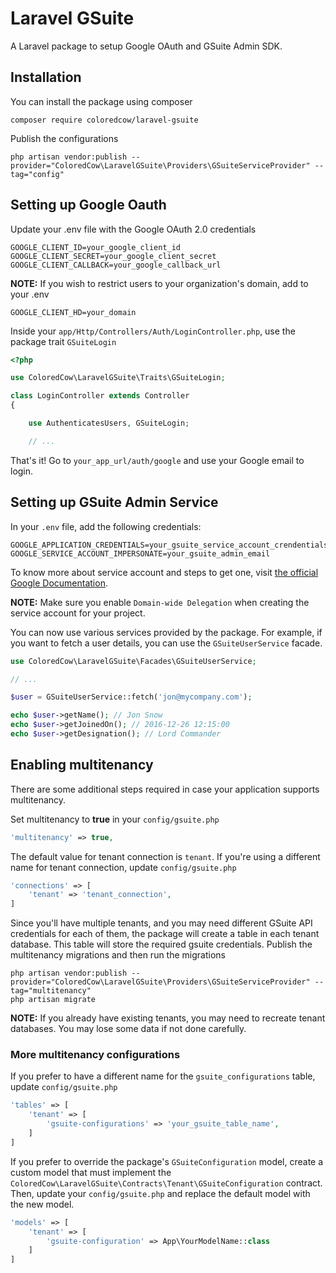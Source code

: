 # Laravel GSuite
A Laravel package to setup Google OAuth and GSuite Admin SDK.

## Installation
You can install the package using composer
```
composer require coloredcow/laravel-gsuite
```

Publish the configurations
```
php artisan vendor:publish --provider="ColoredCow\LaravelGSuite\Providers\GSuiteServiceProvider" --tag="config"
```

## Setting up Google Oauth
Update your .env file with the Google OAuth 2.0 credentials
```
GOOGLE_CLIENT_ID=your_google_client_id
GOOGLE_CLIENT_SECRET=your_google_client_secret
GOOGLE_CLIENT_CALLBACK=your_google_callback_url
```

**NOTE:** If you wish to restrict users to your organization's domain, add to your .env
```
GOOGLE_CLIENT_HD=your_domain
```

Inside your `app/Http/Controllers/Auth/LoginController.php`, use the package trait `GSuiteLogin`
```php
<?php

use ColoredCow\LaravelGSuite\Traits\GSuiteLogin;

class LoginController extends Controller
{

    use AuthenticatesUsers, GSuiteLogin;

    // ...
```

That's it! Go to `your_app_url/auth/google` and use your Google email to login.

## Setting up GSuite Admin Service
In your `.env` file, add the following credentials:
```
GOOGLE_APPLICATION_CREDENTIALS=your_gsuite_service_account_crendentials
GOOGLE_SERVICE_ACCOUNT_IMPERSONATE=your_gsuite_admin_email
```
To know more about service account and steps to get one, visit [the official Google Documentation](https://developers.google.com/identity/protocols/OAuth2ServiceAccount).

**NOTE:** Make sure you enable `Domain-wide Delegation` when creating the service account for your project.

You can now use various services provided by the package. For example, if you want to fetch a user details, you can use the `GSuiteUserService` facade.
```php
use ColoredCow\LaravelGSuite\Facades\GSuiteUserService;

// ...

$user = GSuiteUserService::fetch('jon@mycompany.com');

echo $user->getName(); // Jon Snow
echo $user->getJoinedOn(); // 2016-12-26 12:15:00
echo $user->getDesignation(); // Lord Commander
```

## Enabling multitenancy
There are some additional steps required in case your application supports multitenancy.

Set multitenancy to **true** in your `config/gsuite.php`
```php
'multitenancy' => true,
```

The default value for tenant connection is `tenant`. If you're using a different name for tenant connection, update `config/gsuite.php`
```php
'connections' => [
    'tenant' => 'tenant_connection',
]
```

Since you'll have multiple tenants, and you may need different GSuite API credentials for each of them, the package will create a table in each tenant database. This table will store the required gsuite credentials.
Publish the multitenancy migrations and then run the migrations
```
php artisan vendor:publish --provider="ColoredCow\LaravelGSuite\Providers\GSuiteServiceProvider" --tag="multitenancy"
php artisan migrate
```
**NOTE:** If you already have existing tenants, you may need to recreate tenant databases. You may lose some data if not done carefully.

### More multitenancy configurations
If you prefer to have a different name for the `gsuite_configurations` table, update `config/gsuite.php`
```php
'tables' => [
    'tenant' => [
        'gsuite-configurations' => 'your_gsuite_table_name',
    ]
]
```

If you prefer to override the package's `GSuiteConfiguration` model, create a custom model that must implement the `ColoredCow\LaravelGSuite\Contracts\Tenant\GSuiteConfiguration` contract. Then, update your `config/gsuite.php` and replace the default model with the new model.
```php
'models' => [
    'tenant' => [
        'gsuite-configuration' => App\YourModelName::class
    ]
]
```
